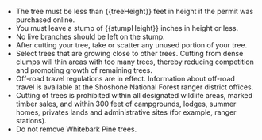 * The tree must be less than {{treeHeight}} feet in height if the permit was purchased online.
* You must leave a stump of {{stumpHeight}} inches in height or less. 
* No live branches should be left on the stump.
* After cutting your tree, take or scatter any unused portion of your tree.
* Select trees that are growing close to other trees. Cutting from dense clumps will thin areas with too many trees, thereby reducing competition and promoting growth of remaining trees.
* Off-road travel regulations are in effect. Information about off-road travel is available at the Shoshone National Forest ranger district offices.
* Cutting of trees is prohibited within all designated wildlife areas, marked timber sales, and within 300 feet of campgrounds, lodges, summer homes, privates lands and administrative sites (for example, ranger stations). 
* Do not remove Whitebark Pine trees.


